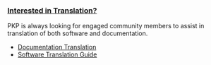 
### [Interested in Translation?](./translating-guide/)

PKP is always looking for engaged community members to assist in translation of both software and documentation.

- [Documentation Translation](https://github.com/pkp/documentation-interest-group)
- [Software Translation Guide](./translating-guide/)
